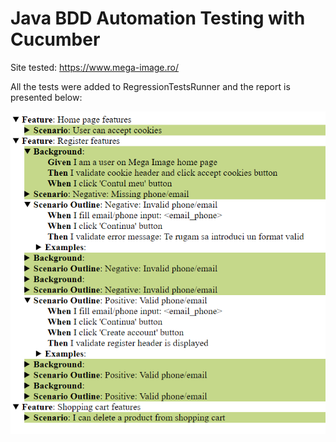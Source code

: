 # Java BDD Automation Testing with Cucumber

Site tested: https://www.mega-image.ro/

All the tests were added to RegressionTestsRunner and the report is presented below:

![img.png](img.png)